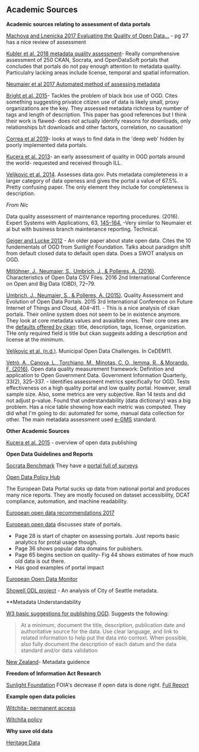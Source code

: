 ## Academic Sources

**Academic sources relating to assessment of data portals**

[Machova and Lnenicka 2017 Evaluating the Quality of Open Data...](https://pdfs.semanticscholar.org/30d3/c97ed33dff97601142476859370784f9ad76.pdf) - pg 27 has a nice review of assessment

[Kubler et al. 2018 metadata quality assessment](http://www.sciencedirect.com/science/article/pii/S0740624X16301319)- Really comprehensive assessment of 250 CKAN, Socrata, and OpenDataSoft portals that concludes that portals do not pay enough attention to metadata quality.  Particulalry lacking areas include license, temporal and spatial information.

[Neumaier et al 2017 Automated method of assessing metadata](http://doi.acm.org/10.1145/2964909)

[Bright et al. 2015](https://papers.ssrn.com/sol3/papers.cfm?abstract_id=2613853)- Tackles the problem of black box use of OGD. Cites something suggesting privatce citizen use of data is likely small, proxy organizations are the key.  They assessed metadata richness by number of tags and length of description. This paper has good references but I think their work is flawed- does not actually identify reasons for downloads, only relationships b/t downloads and other factors, correlation, no causation!

[Correa et al 2019](https://www.sciencedirect.com/science/article/pii/S0740624X18305185?dgcid=rss_sd_all)- looks at ways to find data in the 'deep web' hidden by poorly implemented data portals.

[Kucera et al. 2013](https://link.springer.com/chapter/10.1007%2F978-3-642-40160-2_13)- an early assessment of quality in OGD portals around the world- requested and received through ILL.

[Veljkovic et al. 2014](https://www.sciencedirect.com/science/article/pii/S0740624X14000434).  Assesses data.gov. Puts metadata completeness in a larger category of data openess and gives the portal a value of 67.5%.  Pretty confusing paper.  The only element they include for completeness is description. 

*From Nic*

Data quality assessment of maintenance reporting procedures. (2016). Expert Systems with Applications, 63, [145–164.](https://doi.org/10.1016/j.eswa.2016.06.043) -Very similar to Neumaier et al but with business branch maintenance reporting. Technical.

[Geiger and Lucke 2012](https://jedem.org/index.php/jedem/article/view/143) - An older paper about state open data.  Cites the 10 fundementals of OGD from Sunlight Foundation. Talks about paradigm shift from default closed data to default open data. Does a SWOT analysis on OGD.

[Mitlöhner, J., Neumaier, S., Umbrich, J., & Polleres, A. (2016)](https://doi.org/10.1109/OBD.2016.18). Characteristics of Open Data CSV Files. 2016 2nd International Conference on Open and Big Data (OBD), 72–79.

[Umbrich, J., Neumaier, S., & Polleres, A. (2015)](https://doi.org/10.1109/FiCloud.2015.82). Quality Assessment and Evolution of Open Data Portals. 2015 3rd International Conference on Future Internet of Things and Cloud, 404–411. -  This is a nice analysis of ckan portals.  Their online system does not seem to be in existence anymore.  They look at core metadata values and avaialble ones.  Their core ones are the [defaults offered by ckan](https://docs.ckan.org/en/2.8/user-guide.html): title, description, tags, license, organization.  THe only required field is title but ckan suggests adding a description and license at the minimum.

[Veljkovic et al. (n.d.)](https://books.google.com/books?hl=en&lr=&id=4pKT1R0DfToC&oi=fnd&pg=PA195&dq=%22open+data%22+state+level+&ots=DQloB6ejU7&sig=xv_VTqTlq63w-_ClN8AdL_N8f0#v=onepage&q=%22open%20data%22%20state%20level&f=false). Municipal Open Data Challenges. In CeDEM11. 

[Vetrò, A., Canova, L., Torchiano, M., Minotas, C. O., Iemma, R., & Morando, F. (2016)](https://www.sciencedirect.com/science/article/pii/S0740624X16300132). Open data quality measurement framework: Definition and application to Open Government Data. Government Information Quarterly, 33(2), 325–337. - Identifies assessment metrics specifically for OGD.  Tests effectiveness on a high quality portal and low quality portal. However, small sample size.  Also, some metrics are very subjective.  Ran 14 tests and did not adjust p-value.  Found that understandability (data dictionary) was a big problem.  Has a nice table showing how each metric was computed.  They did what I'm going to do: automated for some, manual data collection for other.  The main metadata assessment used [e-GMS](https://en.wikipedia.org/wiki/E-GMS) standard.

**Other Academic Sources**

[Kucera et al. 2015](http://ceur-ws.org/Vol-1343/paper5.pdf) - overview of open data publishing

**Open Data Guidelines and Reports**

[Socrata Benchmark](https://benchmarkstudy.socrata.com/)  They have a [portal full of surveys](https://benchmarkstudy.socrata.com/)

[Open Data Policy Hub](https://opendatapolicyhub.sunlightfoundation.com/guidelines/)

The European Data Portal sucks up data from national portal and produces many nice reports.  They are mostly focused on dataset accessibility, DCAT compliance, automation, and machine readability.

[European open data recommendations 2017](https://www.europeandataportal.eu/en/what-we-do/factsheets-and-reports)

[European open data](https://www.europeandataportal.eu/sites/default/files/edp_landscaping_insight_report_n4_2018.pdf) discusses state of portals.
- Page 28 is start of chapter on assessing portals.  Just reports basic analytics for protal usage though.
- Page 36 shows popular data domains for pubishers.
- Page 65 begins section on quality- Fig 44 shows estimates of how much old data is out there.
- Has good examples of portal impact

[European Open Data Monitor](https://www.opendatamonitor.eu/frontend/web/index.php?r=dashboard%2Findex)

[Showell ODL project](https://github.com/OpenDataLiteracy/CityOfSeattle-2017/blob/master/SeattleMetadataStandards.pdf) - An analysis of City of Seattle metadata.

**Metadata Understandability

[W3 basic suggestions for publishing OGD](https://www.w3.org/TR/gov-data/). Suggests the following:
> At a minimum, document the title, description, publication date and authoritative source for the data. Use clear language, and link to related information to help put the data into context. When possible, also fully document the description of each datum and the data standard and/or data validation

[New Zealand](https://data.govt.nz/manage-data/releasing-data-on-data-govt-nz/what-metadata-should-i-include-with-my-dataset/)- Metadata guidence


**Freedom of Information Act Research**

[Sunlight Foundation](https://sunlightfoundation.com/2018/10/09/research-cities-save-time-on-records-requests-by-doing-open-data-right/) FOIA's decrease if open data is done right. [Full Report](http://sunlightfoundation.com/wp-content/uploads/2018/10/alena-white-paper-PDF.pdf)

**Example open data policies**

[Witchita- permanent access](https://opendatapolicyhub.sunlightfoundation.com/collection/wichita-ks-2016-09-08/?guideline=permanent-access)

[Witchita policy](https://www.wichita.gov/IT/ITDocuments/AR%208.4%20IT%20Open%20Data%20Policy.pdf)


**Why save old data**

[Heritage Data](https://www.sciencedirect.com/science/article/pii/S2214242815000121)

